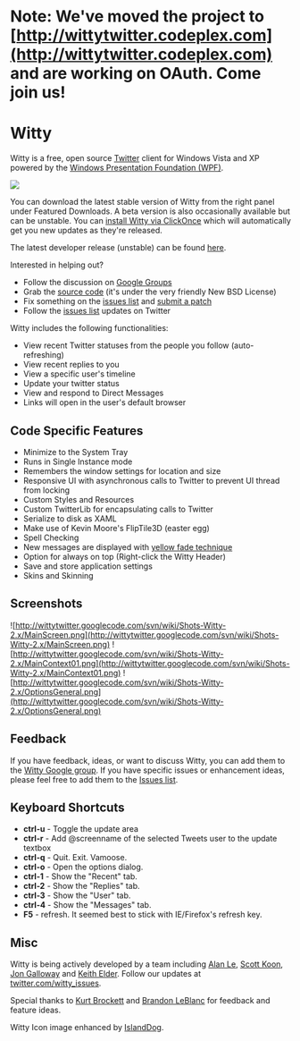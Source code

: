 # Note: We've moved the project to [http://wittytwitter.codeplex.com](http://wittytwitter.codeplex.com) and are working on OAuth. Come join us! #

# Witty #

Witty is a free, open source [Twitter](http://twitter.com/) client for Windows Vista and XP powered by the [Windows Presentation Foundation (WPF)](http://msdn2.microsoft.com/en-us/library/ms754130.aspx).

[![](http://wittytwitter.googlecode.com/files/witty.png)](http://wittytwitter.com/install/)

You can download the latest stable version of Witty from the right panel under Featured Downloads. A beta version is also occasionally available but can be unstable. You can [install Witty via ClickOnce](http://wittytwitter.com/install/) which will automatically get you new updates as they're released.

The latest developer release (unstable) can be found [here](http://wittytwitter.googlecode.com/svn/trunk/Witty/Installer/Setup-Witty-Experimental.exe).

Interested in helping out?
  * Follow the discussion on [Google Groups](http://groups.google.com/group/wittytwitter)
  * Grab the [source code](http://code.google.com/p/wittytwitter/source/checkout) (it's under the very friendly New BSD License)
  * Fix something on the [issues list](http://code.google.com/p/wittytwitter/issues/list) and [submit a patch](http://www.hanselman.com/blog/ExampleHowToContributeAPatchToAnOpenSourceProjectLikeDasBlog.aspx)
  * Follow the [issues list](http://twitter.com/witty_issues) updates on Twitter

Witty includes the following functionalities:
  * View recent Twitter statuses from the people you follow (auto-refreshing)
  * View recent replies to you
  * View a specific user's timeline
  * Update your twitter status
  * View and respond to Direct Messages
  * Links will open in the user's default browser

## Code Specific Features ##

  * Minimize to the System Tray
  * Runs in Single Instance mode
  * Remembers the window settings for location and size
  * Responsive UI with asynchronous calls to Twitter to prevent UI thread from locking
  * Custom Styles and Resources
  * Custom TwitterLib for encapsulating calls to Twitter
  * Serialize to disk as XAML
  * Make use of Kevin Moore's FlipTile3D (easter egg)
  * Spell Checking
  * New messages are displayed with [yellow fade technique](http://www.37signals.com/svn/archives/000558.php)
  * Option for always on top (Right-click the Witty Header)
  * Save and store application settings
  * Skins and Skinning

## Screenshots ##
![http://wittytwitter.googlecode.com/svn/wiki/Shots-Witty-2.x/MainScreen.png](http://wittytwitter.googlecode.com/svn/wiki/Shots-Witty-2.x/MainScreen.png)
![http://wittytwitter.googlecode.com/svn/wiki/Shots-Witty-2.x/MainContext01.png](http://wittytwitter.googlecode.com/svn/wiki/Shots-Witty-2.x/MainContext01.png)
![http://wittytwitter.googlecode.com/svn/wiki/Shots-Witty-2.x/OptionsGeneral.png](http://wittytwitter.googlecode.com/svn/wiki/Shots-Witty-2.x/OptionsGeneral.png)

## Feedback ##

If you have feedback, ideas, or want to discuss Witty, you can add them to the [Witty Google group](http://groups.google.com/group/wittytwitter/topics). If you have specific issues or enhancement ideas, please feel free to add them to the [Issues list](http://code.google.com/p/wittytwitter/issues/list).

## Keyboard Shortcuts ##

  * **ctrl-u** - Toggle the update area
  * **ctrl-r** - Add @screenname of the selected Tweets user to the update textbox
  * **ctrl-q** - Quit. Exit. Vamoose.
  * **ctrl-o** - Open the options dialog.
  * **ctrl-1** - Show the "Recent" tab.
  * **ctrl-2** - Show the "Replies" tab.
  * **ctrl-3** - Show the "User" tab.
  * **ctrl-4** - Show the "Messages" tab.
  * **F5** - refresh. It seemed best to stick with IE/Firefox's refresh key.

## Misc ##

Witty is being actively developed by a team including [Alan Le](http://twitter.com/a7an), [Scott Koon](http://twitter.com/lazycoder), [Jon Galloway](http://twitter.com/jongalloway) and [Keith Elder](http://twitter.com/keithelder). Follow our updates at [twitter.com/witty\_issues](http://twitter.com/witty_issues).

Special thanks to [Kurt Brockett](http://twitter.com/kurtbrockett) and [Brandon LeBlanc](http://twitter.com/brandonleblanc) for feedback and feature ideas.

Witty Icon image enhanced by [IslandDog](http://twitter.com/islanddog).